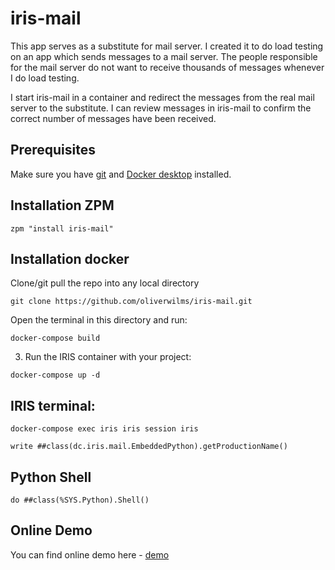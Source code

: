 # iris-mail

This app serves as a substitute for mail server. I created it to do load testing on an app which sends messages to a mail server. The people responsible for the mail server do not want to receive thousands of messages whenever I do load testing.

I start iris-mail in a container and redirect the messages from the real mail server to the substitute. I can review messages in iris-mail to confirm the correct number of messages have been received.

## Prerequisites
Make sure you have [git](https://git-scm.com/book/en/v2/Getting-Started-Installing-Git) and [Docker desktop](https://www.docker.com/products/docker-desktop) installed.

## Installation ZPM

```
zpm "install iris-mail"
```

## Installation docker

Clone/git pull the repo into any local directory

```
git clone https://github.com/oliverwilms/iris-mail.git
```

Open the terminal in this directory and run:

```
docker-compose build
```

3. Run the IRIS container with your project:

```
docker-compose up -d
```

## IRIS terminal:

```
docker-compose exec iris iris session iris
```

```
write ##class(dc.iris.mail.EmbeddedPython).getProductionName()
```

## Python Shell

```
do ##class(%SYS.Python).Shell()
```

## Online Demo
You can find online demo here - [demo](https://iris-mail.demo.community.intersystems.com/csp/sys/UtilHome.csp)
